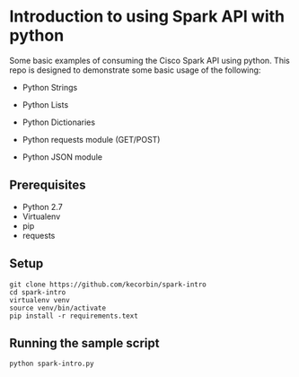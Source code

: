 # Introduction to using Spark API with python

Some basic examples of consuming the Cisco Spark API using python.  This repo
is designed to demonstrate some basic usage of the following:

* Python Strings
* Python Lists
* Python Dictionaries

* Python requests module (GET/POST)
* Python JSON module


## Prerequisites

* Python 2.7
* Virtualenv
* pip
* requests


## Setup

```
git clone https://github.com/kecorbin/spark-intro
cd spark-intro
virtualenv venv
source venv/bin/activate
pip install -r requirements.text
```


## Running the sample script

```
python spark-intro.py
```
